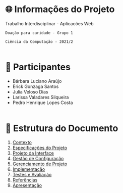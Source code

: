 # 🌐 Informações do Projeto

Trabalho Interdisciplinar - Aplicacões Web

`Doação para caridade - Grupo 1`

`Ciência da Computação - 2021/2`
<br></br>

# 👥 Participantes

- Bárbara Luciano Araújo
- Erick Gonzaga Santos
- Julia Veloso Dias
- Larissa Valadares Silqueira
- Pedro Henrique Lopes Costa
<br></br>

# 🧬 Estrutura do Documento

1. [Contexto](1-Contexto.md)
2. [Especificações do Projeto](2-Especificação.md)
3. [Projeto da Interface](3-Interface.md)
4. [Gestão de Configuração](4-Gestão-Configuração.md)
5. [Gerenciamento de Projeto](5-Gerenciamento-Projeto.md)
6. [Implementação](6-Implementação.md)
7. [Testes e Avaliação](7-Testes.md)
8. [Referências](8-Referências.md)
9. [Apresentação](9-Apresentação.md)